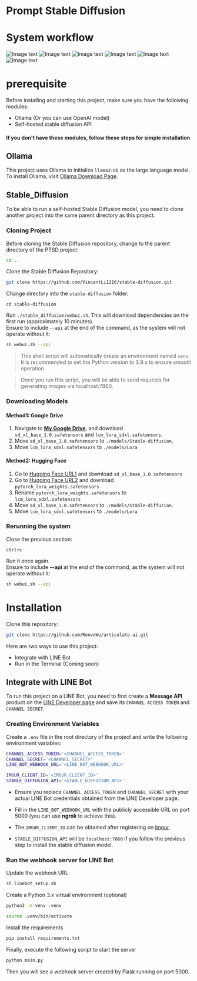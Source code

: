 # Prompt Stable Diffusion

# System workflow

![Image text](https://raw.githubusercontent.com/ReeveWu/articulate-ai/main/image/rag.png)
![Image text](https://raw.githubusercontent.com/ReeveWu/articulate-ai/main/image/select_rag.png)
![Image text](https://raw.githubusercontent.com/ReeveWu/articulate-ai/main/image/gen_desc.png)
![Image text](https://raw.githubusercontent.com/ReeveWu/articulate-ai/main/image/gen_style.png)
![Image text](https://raw.githubusercontent.com/ReeveWu/articulate-ai/main/image/distinguisher.png)
![Image text](https://raw.githubusercontent.com/ReeveWu/articulate-ai/main/image/final.png)

# prerequisite

Before installing and starting this project, make sure you have the following modules:

- Ollama (Or you can use OpenAI model)
- Self-hosted stable diffusion API

#### If you don't have these modules, follow these steps for simple installation

## Ollama

This project uses Ollama to initialize `llama3:8b` as the large language model. To install Ollama, visit [Ollama Download Page](https://ollama.com/download).

## Stable_Diffusion

To be able to run a self-hosted Stable Diffusion model, you need to clone another project into the same parent directory as this project.

### Cloning Project

Before cloning the Stable Diffusion repository, change to the parent directory of the PTSD project:

```sh
cd ..
```

Clone the Stable Diffusion Repository:

```sh
git clone https://github.com/VincentLi1216/stable-diffusion.git
```

Change directory into the `stable-diffusion` folder:

```
cd stable-diffusion
```

Run `./stable_diffusion/webui.sh`. This will download dependencies on the first run (approximately 10 minutes).  
Ensure to include `--api` at the end of the command, as the system will not operate without it:

```sh
sh webui.sh --api
```

> This shell script will automatically create an environment named `venv`. It is recommended to set the Python version to 3.9.x to ensure smooth operation.

> Once you run this script, you will be able to send requests for generating images via localhost:7860.

### Downloading Models

#### Method1: Google Drive

1. Navigate to **[My Google Drive](https://drive.google.com/drive/u/0/folders/1sGHcNInrKNdsd3m_XNn9Q8Zveya1S7uS)**, and download `sd_xl_base_1.0.safetensors` and `lcm_lora_sdxl.safetensors`.
2. Move `sd_xl_base_1.0.safetensors` to `./models/Stable-diffusion`.
3. Move `lcm_lora_sdxl.safetensors` to `./models/Lora`

#### Method2: Hugging Face

1. Go to [Hugging Face URL1](https://huggingface.co/stabilityai/stable-diffusion-xl-base-1.0/tree/main) and download `sd_xl_base_1.0.safetensors`
2. Go to [Hugging Face URL2](https://huggingface.co/latent-consistency/lcm-lora-sdxl/blob/main/pytorch_lora_weights.safetensors) and download `pytorch_lora_weights.safetensors`
3. Rename `pytorch_lora_weights.safetensors` to `lcm_lora_sdxl.safetensors`
4. Move `sd_xl_base_1.0.safetensors` to `./models/Stable-diffusion`.
5. Move `lcm_lora_sdxl.safetensors` to `./models/Lora`

### Rerunning the system

Close the previous section:

```
ctrl+c
```

Run it once again.  
Ensure to include **--api** at the end of the command, as the system will not operate without it:

```sh
sh webui.sh --api
```

# Installation

Clone this repository:

```sh
git clone https://github.com/ReeveWu/articulate-ai.git
```

Here are two ways to use this project:

- Integrate with LINE Bot
- Run in the Terminal (Coming soon)

## Integrate with LINE Bot

To run this project on a LINE Bot, you need to first create a **Message API** product on the [LINE Developer page](https://developers.line.biz) and save its `CHANNEL ACCESS TOKEN` and `CHANNEL SECRET`.

### Creating Environment Variables

Create a `.env` file in the root directory of the project and write the following environment variables:

```sh
CHANNEL_ACCESS_TOKEN='<CHANNEL_ACCESS_TOKEN>'
CHANNEL_SECRET='<CHANNEL_SECRET>'
LINE_BOT_WEBHOOK_URL='<LINE_BOT_WEBHOOK_URL>'

IMGUR_CLIENT_ID='<IMGUR_CLIENT_ID>'
STABLE_DIFFUSION_API='<STABLE_DIFFUSION_API>'
```

- Ensure you replace `CHANNEL_ACCESS_TOKEN` and `CHANNEL_SECRET` with your actual LINE Bot credentials obtained from the LINE Developer page.

- Fill in the `LINE_BOT_WEBHOOK_URL` with the publicly accessible URL on port 5000 (you can use **ngrok** to achieve this).

- The `IMGUR_CLIENT_ID` can be obtained after registering on [Imgur](https://imgur.com/).

- `STABLE_DIFFUSION_API` will be `localhost:7860` if you follow the previous step to install the stable diffusion model.

### Run the webhook server for LINE Bot

Update the webhook URL

```sh
sh linebot_setup.sh
```

Create a Python 3.x virtual environment (optional)

```sh
python3 -m venv .venv
```

```sh
source .venv/bin/activate
```

Install the requirements

```sh
pip install requirements.txt
```

Finally, execute the following script to start the server

```sh
python main.py
```

Then you will see a webhook server created by Flask running on port 5000.

